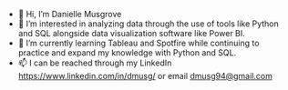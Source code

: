 - 👋 Hi, I’m Danielle Musgrove
- 👀 I’m interested in analyzing data through the use of tools like Python and SQL alongside data visualization software like Power BI.
- 🌱 I’m currently learning Tableau and Spotfire while continuing to practice and expand my knowledge with Python and SQL.
- 📫 I can be reached through my LinkedIn https://www.linkedin.com/in/dmusg/ or email dmusg94@gmail.com

<!---
dmusg94/dmusg94 is a ✨ special ✨ repository because its `README.md` (this file) appears on your GitHub profile.
You can click the Preview link to take a look at your changes.
--->
